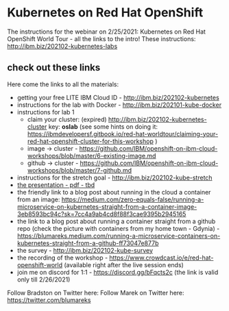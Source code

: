 # Kubernetes on Red Hat OpenShift
The instructions for the webinar on 2/25/2021:
Kubernetes on Red Hat OpenShift World Tour - all the links to the intro!
These instructions: http://ibm.biz/202102-kubernetes-labs

## check out these links
Here come the links to all the materials:
- getting your free LITE IBM Cloud ID - http://ibm.biz/202102-kubernetes
- instructions for the lab with Docker  -  http://ibm.biz/202101-kube-docker 
- instructions for lab 1
  - claim your cluster: (expired) http://ibm.biz/202102-kubernetes-cluster key: **oslab** (see some hints on doing it: https://ibmdevelopersf.gitbook.io/red-hat-worldtour/claiming-your-red-hat-openshift-cluster-for-this-workshop )
  - image -> cluster - https://github.com/IBM/openshift-on-ibm-cloud-workshops/blob/master/6-existing-image.md
  - github -> cluster - https://github.com/IBM/openshift-on-ibm-cloud-workshops/blob/master/7-github.md
- instructions for the stretch goal - http://ibm.biz/202102-kube-stretch 
- [the presentation - pdf - tbd]()
- the friendly link to a blog post about running in the cloud a container from an image: https://medium.com/zero-equals-false/running-a-microservice-on-kubernetes-straight-from-a-container-image-3eb8593bc94c?sk=7cc4a9ab4cd8f88f3cae9395b2945165
- the link to a blog post about running a container straight from a github repo (check the picture with containers from my home town - Gdynia) - https://blumareks.medium.com/running-a-microservice-containers-on-kubernetes-straight-from-a-github-ff73047e877b
- the survey - http://ibm.biz/202102-kube-survey
- the recording of the workshop - https://www.crowdcast.io/e/red-hat-openshift-world (available right after the live session ends)
- join me on discord for 1:1 - https://discord.gg/bFqcts2c (the link is valid only till 2/26/2021)

Follow Bradston on Twitter here: 
Follow Marek on Twitter here: https://twitter.com/blumareks


